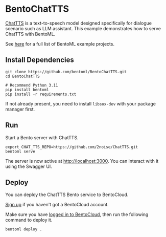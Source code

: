 # BentoChatTTS

[ChatTTS](https://github.com/2noise/ChatTTS) is a text-to-speech model designed specifically for dialogue scenario such as LLM assistant. This example demonstrates how to serve ChatTTS with BentoML.

See [here](https://docs.bentoml.com/en/latest/examples/overview.html) for a full list of BentoML example projects.

## Install Dependencies

```
git clone https://github.com/bentoml/BentoChatTTS.git
cd BentoChatTTS

# Recommend Python 3.11
pip install bentoml
pip install -r requirements.txt
```

If not already present, you need to install `libsox-dev` with your package manager first.

## Run

Start a Bento server with ChatTTS.

```
export CHAT_TTS_REPO=https://github.com/2noise/ChatTTS.git
bentoml serve
```

The server is now active at [http://localhost:3000](http://localhost:3000/). You can interact with it using the Swagger UI.

## Deploy

You can deploy the ChatTTS Bento service to BentoCloud.

[Sign up](https://www.bentoml.com/) if you haven't got a BentoCloud account.

Make sure you have [logged in to BentoCloud](https://docs.bentoml.com/en/latest/bentocloud/how-tos/manage-access-token.html), then run the following command to deploy it.

```bash
bentoml deploy .
```
